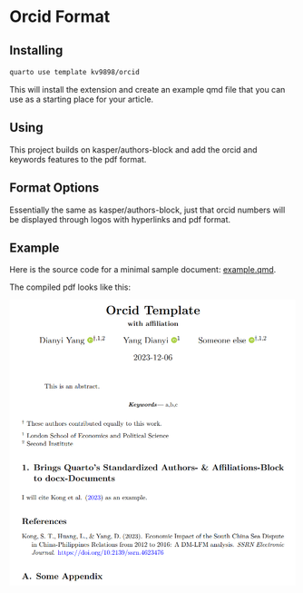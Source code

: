 # Orcid Format

## Installing

``` bash
quarto use template kv9898/orcid
```

This will install the extension and create an example qmd file that you can use as a starting place for your article.

## Using

This project builds on kasper/authors-block and add the orcid and keywords features to the pdf format.

## Format Options

Essentially the same as kasper/authors-block, just that orcid numbers will be displayed through logos with hyperlinks and pdf format.

## Example

Here is the source code for a minimal sample document: [example.qmd](example.qmd).

The compiled pdf looks like this:

![](example.png)
